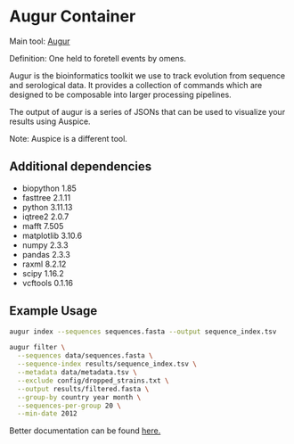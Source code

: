 # Augur Container

Main tool: [Augur](https://github.com/nextstrain/augur)

Definition: One held to foretell events by omens.

Augur is the bioinformatics toolkit we use to track evolution from sequence and serological data. It provides a collection of commands which are designed to be composable into larger processing pipelines.

The output of augur is a series of JSONs that can be used to visualize your results using Auspice.

Note: Auspice is a different tool.

## Additional dependencies

- biopython 1.85
- fasttree 2.1.11
- python 3.11.13
- iqtree2 2.0.7
- mafft 7.505
- matplotlib 3.10.6
- numpy 2.3.3
- pandas 2.3.3
- raxml 8.2.12
- scipy 1.16.2
- vcftools 0.1.16

## Example Usage

```bash
augur index --sequences sequences.fasta --output sequence_index.tsv
```

```bash
augur filter \
  --sequences data/sequences.fasta \
  --sequence-index results/sequence_index.tsv \
  --metadata data/metadata.tsv \
  --exclude config/dropped_strains.txt \
  --output results/filtered.fasta \
  --group-by country year month \
  --sequences-per-group 20 \
  --min-date 2012
```

Better documentation can be found [here.](https://docs.nextstrain.org/en/latest/tutorials/creating-a-workflow.html)
